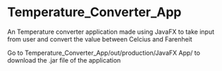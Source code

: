 # Temperature_Converter_App
An Temperature converter application made using JavaFX to take input from user and convert the value between Celcius and Farenheit

Go to Temperature_Converter_App/out/production/JavaFX App/ to download the .jar file of the application
